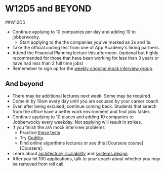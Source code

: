 # W12D5 and BEYOND

##W12D5
* Continue applying to 10 companies per day and adding 10 to jobberwocky. 
    * Start applying to the the companies you've marked as 2s and 1s.
* Take the official coding test from one of App Academy's hiring partners.
* Attend the Financial Planning lecture this afternoon.  (optional but highly recommended for those that have been working for less than 3 years or have had less than 2 full time jobs)
* Rememeber to sign up for the [weekly ongoing mock interview group][pairboarding].  


## And beyond
* There may be additional lectures next week. Some may be required.  
* Come in by 10am every day until you are excused by your career coach.  
* Even after being excused, continue coming back.  Students that search from the office have a better work environment and find jobs faster.
* Continue applying to 10 places and adding 10 companies to Jobberwocky every weekday. Not applying will result in strikes.
* If you finish the a/A mock interview problems
    * Practice [these tests][algo-specs] 
    * Try [Codility][codility] 
    * Find online algorithms lectures or see this [Coursera course][Coursera].
* Learn about [architecture, scalability][hiredintech] and [systems design][systemsdesign].
* After you hit 100 applications, talk to your coach about whether you may be removed from roll call.  


[algo-specs]: https://github.com/jaysonvirissimo/practice-thy-algorithms
[codility]: https://codility.com/demo/train/
[systemsdesign]: ../further_readings/systems-design.md
[hiredintech]: http://www.hiredintech.com/system-design/
[pairboarding]: https://github.com/appacademy/job-search-curriculum/blob/master/ongoing-education/pairboarding-group.md
